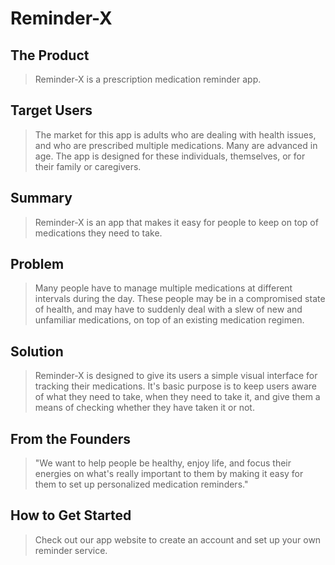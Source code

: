 # Reminder-X #
 
## The Product ##
  > Reminder-X is a prescription medication reminder app.

## Target Users ##
  > The market for this app is adults who are dealing with health issues, and who are prescribed multiple medications. Many are advanced in age. The app is designed for these individuals, themselves, or for their family or caregivers.

## Summary ##
  > Reminder-X is an app that makes it easy for people to keep on top of medications they need to take.

## Problem ##
  > Many people have to manage multiple medications at different intervals during the day. These people may be in a compromised state of health, and may have to suddenly deal with a slew of new and unfamiliar medications, on top of an existing medication regimen. 

## Solution ##
  > Reminder-X is designed to give its users a simple visual interface for tracking their medications. It's basic purpose is to keep users aware of what they need to take, when they need to take it, and give them a means of checking whether they have taken it or not. 

## From the Founders ##
  > "We want to help people be healthy, enjoy life, and focus their energies on what's really important to them by making it easy for them to set up personalized medication reminders."   

## How to Get Started ##
  > Check out our app website to create an account and set up your own reminder service. 

